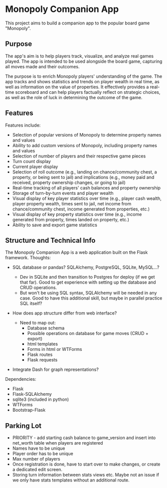 # Monopoly Companion App
This project aims to build a companion app to the popular board game "Monopoly". 

## Purpose 
The app's aim is to help players track, visualize, and analyze real games played. The app is intended to be used alongside the board game, capturing all moves made and their outcomes. 

The purpose is to enrich Monopoly players' understanding of the game. The app tracks and shows statistics and trends on player wealth in real time, as well as information on the value of properties. It effectively provides a real-time scoreboard and can help players factually reflect on strategic choices, as well as the role of luck in determining the outcome of the game. 

## Features
Features include:
- Selection of popular versions of Monopoly to determine property names and values
- Ability to add custom versions of Monopoly, including property names and values
- Selection of number of players and their respective game pieces
- Turn count display
- Current player display
- Selection of roll outcome (e.g., landing on chance/community chest, a property, or being sent to jail) and implications (e.g., money paid and received, property ownership changes, or going to jail)
- Real-time tracking of all players' cash balances and property ownership 
- Storage of turn-by-turn events and player wealth
- Visual display of key player statistics over time (e.g., player cash wealth, player property wealth, times sent to jail, net income from chance/community chest, income generated from properties, etc.)
- Visual display of key property statistics over time (e.g., income generated from property, times landed on property, etc.)
- Ability to save and export game statistics

## Structure and Technical Info
The Monopoly Companion App is a web application built on the Flask framework. 
Thoughts:
- SQL database or pandas? SQLAlchemy, PostgreSQL, SQLite, MySQL...?
    - Dev in SQLite and then transition to Postgres for deploy (if we get that far). Good to get experience with setting up the database and CRUD operations.
    - But won't be using SQL syntax, SQLAlchemy will be needed in any case. Good to have this additional skill, but maybe in parallel practice SQL itself?
- How does app structure differ from web interface? 
    - Need to map out:
        - Database schema 
        - Possible operations on database for game moves (CRUD + export)
        - html templates
        - Forms in html or WTForms
        - Flask routes 
        - Flask requests
        
- Integrate Dash for graph representations? 

Dependencies:
- Flask
- Flask-SQLAlchemy
- sqlite3 (included in python)
- WTForms
- Bootstrap-Flask

## Parking Lot
- PRIORITY - add starting cash balance to game_version and insert into net_worth table when players are registered
- Names have to be unique
- Player order has to be unique
- Max number of players
- Once registration is done, have to start over to make changes, or create a dedicated edit screen. 
- Storing turn information between stats views etc. Maybe not an issue if we only have stats templates without an additional route. 
